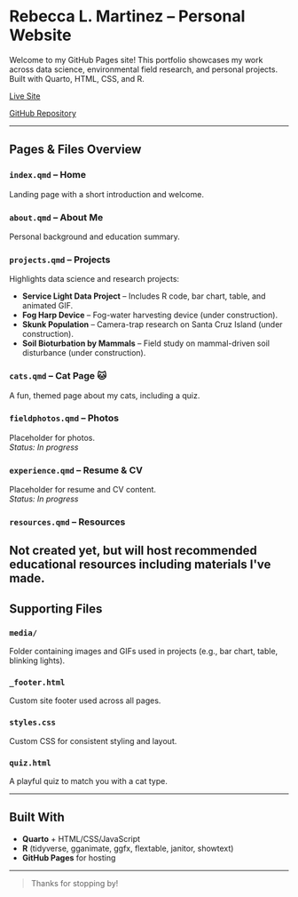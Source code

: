 # Rebecca L. Martinez – Personal Website

Welcome to my GitHub Pages site! This portfolio showcases my work across data science, environmental field research, and personal projects. Built with Quarto, HTML, CSS, and R.

[Live Site](https://rebeccalmartinez.github.io/personal_website)

[GitHub Repository](https://github.com/RebeccaLMartinez/)


 

---


## Pages & Files Overview

### `index.qmd` – Home  
Landing page with a short introduction and welcome.

### `about.qmd` – About Me  
Personal background and education summary.

### `projects.qmd` – Projects  
Highlights data science and research projects:

- **Service Light Data Project** – Includes R code, bar chart, table, and animated GIF.  
- **Fog Harp Device** – Fog-water harvesting device (under construction).  
- **Skunk Population** – Camera-trap research on Santa Cruz Island (under construction).  
- **Soil Bioturbation by Mammals** – Field study on mammal-driven soil disturbance (under construction).

### `cats.qmd` – Cat Page 🐱  
A fun, themed page about my cats, including a quiz.

### `fieldphotos.qmd` – Photos  
Placeholder for photos.  
_Status: In progress_

### `experience.qmd` – Resume & CV  
Placeholder for resume and CV content.  
_Status: In progress_

### `resources.qmd` – Resources 
Not created yet, but will host recommended educational resources including materials I've made.
---

## Supporting Files

### `media/`  
Folder containing images and GIFs used in projects (e.g., bar chart, table, blinking lights).

### `_footer.html`  
Custom site footer used across all pages.

### `styles.css`  
Custom CSS for consistent styling and layout.

### `quiz.html` 
A playful quiz to match you with a cat type.

---

## Built With

- **Quarto** + HTML/CSS/JavaScript
- **R** (tidyverse, gganimate, ggfx, flextable, janitor, showtext)
- **GitHub Pages** for hosting

---

> Thanks for stopping by!